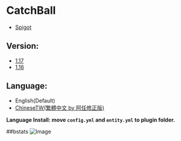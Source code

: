 # CatchBall
- [Spigot](https://www.spigotmc.org/resources/catchball.94867/)


## Version:
- [1.17](https://www.spigotmc.org/resources/catchball.94867/)
- [1.16](https://github.com/NUTT1101/CatchBall/raw/main/version/CatchBall-1.0.4%20(1.16%20only%20support).jar)


## Language:
- English(Default)
- [ChineseTW(繁體中文 by 阿任修正版)](https://github.com/NUTT1101/CatchBall/raw/main/lang/CatchBall_zh-Tw_v1.0.4(by_阿任修正).zip)

**Language Install: move `config.yml` and `entity.yml` to plugin folder.**

##bstats
![Image](https://bstats.org/signatures/bukkit/CatchBall.svg)
